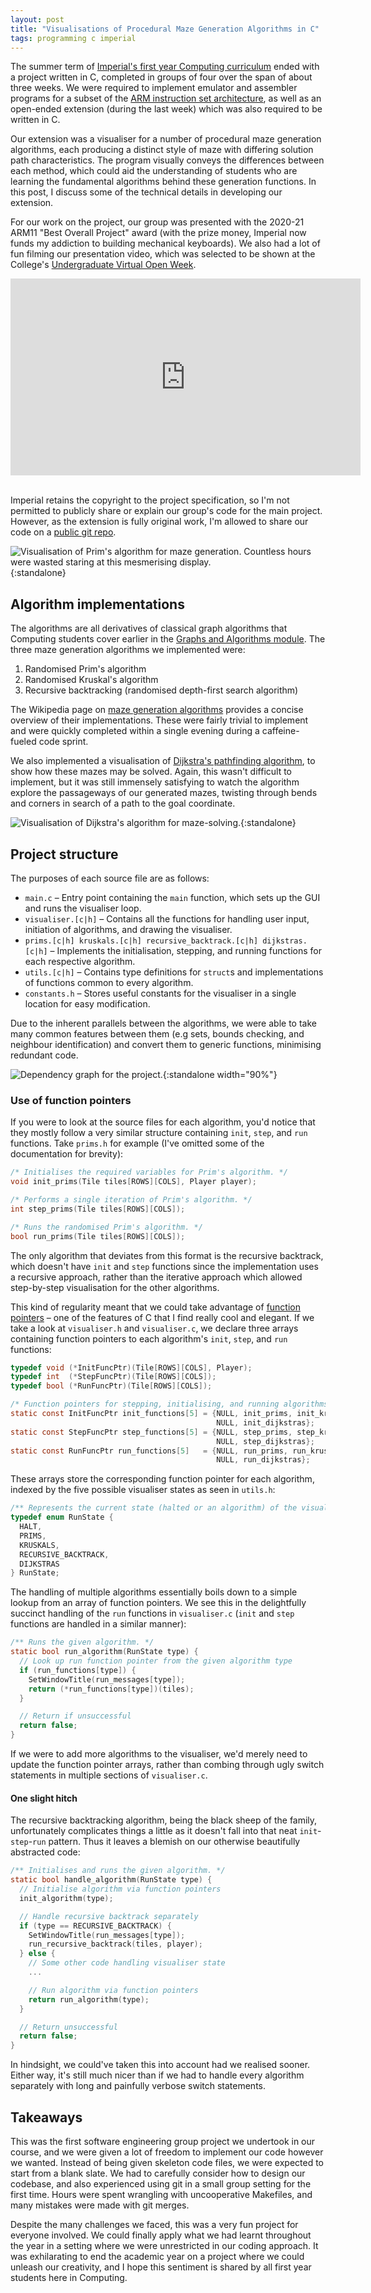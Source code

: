 ```yaml
---
layout: post
title: "Visualisations of Procedural Maze Generation Algorithms in C"
tags: programming c imperial
---
```


The summer term of [Imperial's first year Computing curriculum](https://www.imperial.ac.uk/computing/current-students/computing/computing-first-year/) ended with a project written in C, completed in groups of four over the span of about three weeks. We were required to implement emulator and assembler programs for a subset of the [ARM instruction set architecture](https://developer.arm.com/documentation/), as well as an open-ended extension (during the last week) which was also required to be written in C.

Our extension was a visualiser for a number of procedural maze generation algorithms, each producing a distinct style of maze with differing solution path characteristics. The program visually conveys the differences between each method, which could aid the understanding of students who are learning the fundamental algorithms behind these generation functions. In this post, I discuss some of the technical details in developing our extension.

For our work on the project, our group was presented with the 2020-21 ARM11 "Best Overall Project" award (with the prize money, Imperial now funds my addiction to building mechanical keyboards). We also had a lot of fun filming our presentation video, which was selected to be shown at the College's [Undergraduate Virtual Open Week](https://www.imperial.ac.uk/events/136819/undergraduate-virtual-open-week-imperial360-live-department-of-computing/).

<div style="text-align:center">
  <iframe width="560" height="315" src="https://www.youtube-nocookie.com/embed/VV_Rhtc2ekA" frameborder="0" allow="accelerometer; autoplay; clipboard-write; encrypted-media; gyroscope; picture-in-picture" allowfullscreen> </iframe>
</div>
&nbsp;

<!-- excerpt-end -->

Imperial retains the copyright to the project specification, so I'm not permitted to publicly share or explain our group's code for the main project. However, as the extension is fully original work, I'm allowed to share our code on a [public git repo](https://github.com/ethanrange/c-maze-generation).

![Visualisation of Prim's algorithm for maze generation. Countless hours were wasted staring at this mesmerising display.](https://github.com/ethanrange/c-maze-generation/raw/master/images/prims.gif){:standalone}

## Algorithm implementations
The algorithms are all derivatives of classical graph algorithms that Computing students cover earlier in the [Graphs and Algorithms module](https://www.imperial.ac.uk/computing/current-students/courses/40008/). The three maze generation algorithms we implemented were:
1. Randomised Prim's algorithm
2. Randomised Kruskal's algorithm
3. Recursive backtracking (randomised depth-first search algorithm)

The Wikipedia page on [maze generation algorithms](https://en.wikipedia.org/wiki/Maze_generation_algorithm) provides a concise overview of their implementations. These were fairly trivial to implement and were quickly completed within a single evening during a caffeine-fueled code sprint.

We also implemented a visualisation of [Dijkstra's pathfinding algorithm](https://en.wikipedia.org/wiki/Dijkstra%27s_algorithm), to show how these mazes may be solved. Again, this wasn't difficult to implement, but it was still immensely satisfying to watch the algorithm explore the passageways of our generated mazes, twisting through bends and corners in search of a path to the goal coordinate.

![Visualisation of Dijkstra's algorithm for maze-solving.](https://github.com/ethanrange/c-maze-generation/raw/master/images/dijkstras.gif){:standalone}

## Project structure
The purposes of each source file are as follows:
- `main.c` – Entry point containing the `main` function, which sets up the GUI and runs the visualiser loop.
- `visualiser.[c|h]` – Contains all the functions for handling user input, initiation of algorithms, and drawing
the visualiser.
- `prims.[c|h] kruskals.[c|h] recursive_backtrack.[c|h] dijkstras.[c|h]` – Implements the initialisation, stepping, and running functions for each respective algorithm.
- `utils.[c|h]` – Contains type definitions for `struct`s and implementations of functions common to every algorithm.
- `constants.h` – Stores useful constants for the visualiser in a single location for easy modification.

Due to the inherent parallels between the algorithms, we were able to take many common features between them (e.g sets, bounds checking, and neighbour identification) and convert them to generic functions, minimising redundant code.

![Dependency graph for the project.](/images/maze-generation-dependencies.svg){:standalone width="90%"}

### Use of function pointers
If you were to look at the source files for each algorithm, you'd notice that they mostly follow a very similar structure containing `init`, `step`, and `run` functions. Take `prims.h` for example (I've omitted some of the documentation for brevity):

```c
/* Initialises the required variables for Prim's algorithm. */
void init_prims(Tile tiles[ROWS][COLS], Player player);

/* Performs a single iteration of Prim's algorithm. */
int step_prims(Tile tiles[ROWS][COLS]);

/* Runs the randomised Prim's algorithm. */
bool run_prims(Tile tiles[ROWS][COLS]);
```

The only algorithm that deviates from this format is the recursive backtrack, which doesn't have `init` and `step` functions since the implementation uses a recursive approach, rather than the iterative approach which allowed step-by-step visualisation for the other algorithms.

This kind of regularity meant that we could take advantage of [function pointers](https://www.cprogramming.com/tutorial/function-pointers.html) – one of the features of C that I find really cool and elegant. If we take a look at `visualiser.h` and `visualiser.c`, we declare three arrays containing function pointers to each algorithm's `init`, `step`, and `run` functions:

```c
typedef void (*InitFuncPtr)(Tile[ROWS][COLS], Player);
typedef int  (*StepFuncPtr)(Tile[ROWS][COLS]);
typedef bool (*RunFuncPtr)(Tile[ROWS][COLS]);

/* Function pointers for stepping, initialising, and running algorithms. */
static const InitFuncPtr init_functions[5] = {NULL, init_prims, init_kruskals,
                                              NULL, init_dijkstras};
static const StepFuncPtr step_functions[5] = {NULL, step_prims, step_kruskals,
                                              NULL, step_dijkstras};
static const RunFuncPtr run_functions[5]   = {NULL, run_prims, run_kruskals, 
                                              NULL, run_dijkstras};
```

These arrays store the corresponding function pointer for each algorithm, indexed by the five possible visualiser states as seen in `utils.h`:

```c
/** Represents the current state (halted or an algorithm) of the visualiser. */
typedef enum RunState {
  HALT,
  PRIMS,
  KRUSKALS,
  RECURSIVE_BACKTRACK,
  DIJKSTRAS
} RunState;
```

The handling of multiple algorithms essentially boils down to a simple lookup from an array of function pointers. We see this in the delightfully succinct handling of the `run` functions in `visualiser.c` (`init` and `step` functions are handled in a similar manner):

```c
/** Runs the given algorithm. */
static bool run_algorithm(RunState type) {
  // Look up run function pointer from the given algorithm type
  if (run_functions[type]) {
    SetWindowTitle(run_messages[type]);
    return (*run_functions[type])(tiles);
  }

  // Return if unsuccessful
  return false;
}
```

If we were to add more algorithms to the visualiser, we'd merely need to update the function pointer arrays, rather than combing through ugly switch statements in multiple sections of `visualiser.c`.

#### One slight hitch
The recursive backtracking algorithm, being the black sheep of the family, unfortunately complicates things a little as it doesn't fall into that neat `init`-`step`-`run` pattern. Thus it leaves a blemish on our otherwise beautifully abstracted code:

```c
/** Initialises and runs the given algorithm. */
static bool handle_algorithm(RunState type) {
  // Initialise algorithm via function pointers
  init_algorithm(type);

  // Handle recursive backtrack separately
  if (type == RECURSIVE_BACKTRACK) {
    SetWindowTitle(run_messages[type]);
    run_recursive_backtrack(tiles, player);
  } else {
    // Some other code handling visualiser state
    ...

    // Run algorithm via function pointers
    return run_algorithm(type);
  }

  // Return unsuccessful
  return false;
}
```

In hindsight, we could've taken this into account had we realised sooner. Either way, it's still much nicer than if we had to handle every algorithm separately with long and painfully verbose switch statements.

## Takeaways
This was the first software engineering group project we undertook in our course, and we were given a lot of freedom to implement our code however we wanted. Instead of being given skeleton code files, we were expected to start from a blank slate. We had to carefully consider how to design our codebase, and also experienced using git in a small group setting for the first time. Hours were spent wrangling with uncooperative Makefiles, and many mistakes were made with git merges.

Despite the many challenges we faced, this was a very fun project for everyone involved. We could finally apply what we had learnt throughout the year in a setting where we were unrestricted in our coding approach. It was exhilarating to end the academic year on a project where we could unleash our creativity, and I hope this sentiment is shared by all first year students here in Computing.

<!-- ## Noteworthy challenges
By the time we started work on the extension, our group was well acquainted with C as we had already completed most of the main project by then. Thus, work on the visualiser went rather smoothly, but there are still some challenges we ran into which I felt was worth mentioning (as well as some small annoyances which I just wanted to complain about).

### Flattening nested includes

### Pain with Makefiles

### We kept messing up with git -->
